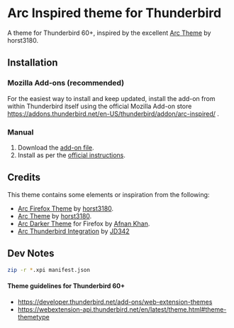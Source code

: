 # Arc Inspired theme for Thunderbird
A theme for Thunderbird 60+, inspired by the excellent [Arc Theme](https://github.com/horst3180/Arc-theme) by horst3180.

## Installation

### Mozilla Add-ons (recommended)

For the easiest way to install and keep updated, install the add-on from within Thunderbird itself using the official Mozilla Add-on store https://addons.thunderbird.net/en-US/thunderbird/addon/arc-inspired/ .

### Manual

1. Download the [add-on file](https://github.com/kaipee/thunderbird-theme-arc/releases).
1. Install as per the [official instructions](https://support.mozilla.org/en-US/kb/installing-addon-thunderbird#w_a-slightly-less-ideal-case-install-from-a-downloaded-xpi-file).

## Credits

This theme contains some elements or inspiration from the following:

 * [Arc Firefox Theme](https://github.com/horst3180/arc-firefox-theme) by [horst3180](https://github.com/horst3180).
 * [Arc Theme](https://github.com/horst3180/arc-theme) by [horst3180](https://github.com/horst3180).
 * [Arc Darker Theme](https://addons.mozilla.org/en-US/firefox/addon/arc-darker-theme-we/) for Firefox by [Afnan Khan](https://addons.mozilla.org/en-US/firefox/user/5641275/).
 * [Arc Thunderbird Integration](https://github.com/JD342/arc-thunderbird-integration) by [JD342](https://github.com/JD342)

## Dev Notes

```sh
zip -r *.xpi manifest.json
```

#### Theme guidelines for Thunderbird 60+

 * https://developer.thunderbird.net/add-ons/web-extension-themes
 * https://webextension-api.thunderbird.net/en/latest/theme.html#theme-themetype
